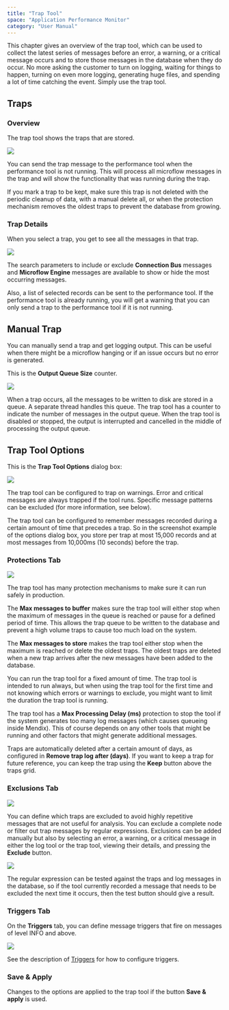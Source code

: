 ```yaml
---
title: "Trap Tool"
space: "Application Performance Monitor"
category: "User Manual"
---
```

This chapter gives an overview of the trap tool, which can be used to collect the latest series of messages before an error, a warning, or a critical message occurs and to store those messages in the database when they do occur. No more asking the customer to turn on logging, waiting for things to happen, turning on even more logging, generating huge files, and spending a lot of time catching the event. Simply use the trap tool.

## Traps

### Overview

The trap tool shows the traps that are stored.

 ![](attachments/Trap_Tool/Overview.png)

You can send the trap message to the performance tool when the performance tool is not running. This will process all microflow messages in the trap and will show the functionality that was running during the trap.

If you mark a trap to be kept, make sure this trap is not deleted with the periodic cleanup of data, with a manual delete all, or when the protection mechanism removes the oldest traps to prevent the database from growing.

### Trap Details

When you select a trap, you get to see all the messages in that trap.

 ![](attachments/Trap_Tool/Individual_Trap.png)

The search parameters to include or exclude **Connection Bus** messages and 
**Microflow Engine** messages are available to show or hide the most occurring messages.

Also, a list of selected records can be sent to the performance tool. If the performance tool is already running, you will get a warning that you can only send a trap to the performance tool if it is not running.

## Manual Trap

You can manually send a trap and get logging output. This can be useful when there might be a microflow 
hanging or if an issue occurs but no error is generated.

This is the **Output Queue Size** counter. 

![](attachments/Trap_Tool/Output_Queue.png)

When a trap occurs, all the messages to be written to disk are stored in a queue. A separate thread handles this queue. The trap tool has a counter to indicate the number of messages in the output queue. When the trap tool is disabled or stopped, the output is interrupted and cancelled in the middle of processing the output queue.

## Trap Tool Options

This is the **Trap Tool Options** dialog box:

![](attachments/Trap_Tool/Options.png)

The trap tool can be configured to trap on warnings. Error and critical messages are always trapped if the tool runs. Specific message patterns can be excluded (for more information, see below).

The trap tool can be configured to remember messages recorded during a certain amount of time that precedes a trap. So in the screenshot example of the options dialog box, you store per trap at most 15,000 records and at most messages from 10,000ms (10 seconds) before the trap.

### Protections Tab

![](attachments/Trap_Tool/Options_Protections.png)

The trap tool has many protection mechanisms to make sure it can run safely in production.

The **Max messages to buffer** makes sure the trap tool will either stop when the maximum of messages in the queue is reached or pause for a defined period of time. This allows the trap queue to be written to the database and prevent a high volume traps to cause too much load on the system.

The **Max messages to store** makes the trap tool either stop when the maximum is reached or delete the oldest traps. The oldest traps are deleted when a new trap arrives after the new messages have been added to the database.

You can run the trap tool for a fixed amount of time. The trap tool is intended to run always, but when using the trap tool for the first time and not knowing which errors or warnings to exclude, you might want to limit the duration the trap tool is running.

The trap tool has a **Max Processing Delay (ms)** protection to stop the tool if the system generates too many log messages (which causes queueing inside Mendix). This of course depends on any other tools that might be running and other factors that might generate additional messages.

Traps are automatically deleted after a certain amount of days, as configured in **Remove trap log after (days)**. If you want to keep a trap for future reference, you can keep the trap using the **Keep** button above the traps grid.

### Exclusions Tab

![](attachments/Trap_Tool/Options_Exclusions.png)

You can define which traps are excluded to avoid highly repetitive messages that are not useful for analysis. You can exclude a complete node or filter out trap messages by regular expressions. Exclusions can be added manually but also by selecting an error,
a warning, or a critical message in either the log tool or the trap tool, viewing their details, and pressing the **Exclude** button.

![](attachments/Trap_Tool/Edit_Exclusion.png)

The regular expression can be tested against the traps and log messages in the database,
 so if the tool currently recorded a message that needs to be excluded the next time it 
 occurs, then the test button should give a result.

### Triggers Tab
On the **Triggers** tab, you can define message triggers that fire on messages of level
 INFO and above. 

![](attachments/Trap_Tool/Options_Triggers.png)

See the description of [Triggers](/APM/triggers) for how to configure triggers.

### Save & Apply

Changes to the options are applied to the trap tool if the button **Save & apply** is used.
